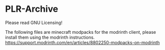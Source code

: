 # PLR-Archive
 
Please read GNU Licensing!

The following files are minecraft modpacks for the modrinth client, please install them using the modrinth instructions.
https://support.modrinth.com/en/articles/8802250-modpacks-on-modrinth
